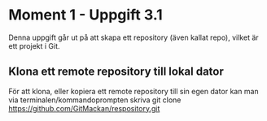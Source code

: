 # Moment 1 - Uppgift 3.1
Denna uppgift går ut på att skapa ett repository (även kallat repo), vilket är ett projekt i Git.

## Klona ett remote repository till lokal dator
För att klona, eller kopiera ett remote repository till sin egen dator kan man via terminalen/kommandoprompten skriva git clone https://github.com/GitMackan/respository.git

